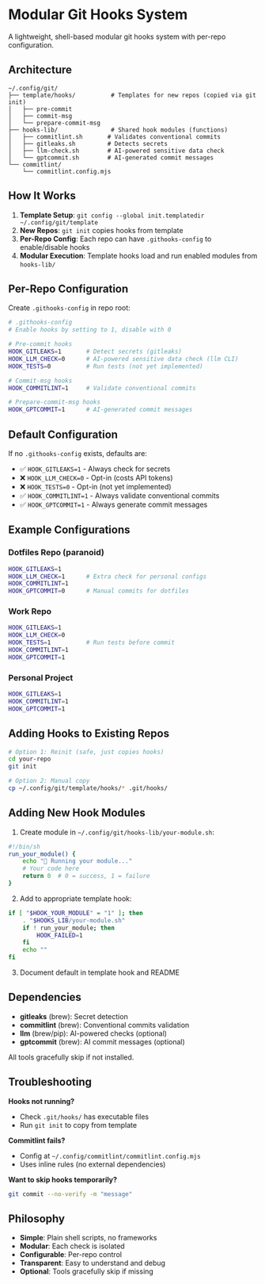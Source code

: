 # Modular Git Hooks System

A lightweight, shell-based modular git hooks system with per-repo configuration.

## Architecture

```
~/.config/git/
├── template/hooks/          # Templates for new repos (copied via git init)
│   ├── pre-commit
│   ├── commit-msg
│   └── prepare-commit-msg
├── hooks-lib/               # Shared hook modules (functions)
│   ├── commitlint.sh       # Validates conventional commits
│   ├── gitleaks.sh         # Detects secrets
│   ├── llm-check.sh        # AI-powered sensitive data check
│   └── gptcommit.sh        # AI-generated commit messages
└── commitlint/
    └── commitlint.config.mjs
```

## How It Works

1. **Template Setup**: `git config --global init.templatedir ~/.config/git/template`
2. **New Repos**: `git init` copies hooks from template
3. **Per-Repo Config**: Each repo can have `.githooks-config` to enable/disable hooks
4. **Modular Execution**: Template hooks load and run enabled modules from `hooks-lib/`

## Per-Repo Configuration

Create `.githooks-config` in repo root:

```bash
# .githooks-config
# Enable hooks by setting to 1, disable with 0

# Pre-commit hooks
HOOK_GITLEAKS=1       # Detect secrets (gitleaks)
HOOK_LLM_CHECK=0      # AI-powered sensitive data check (llm CLI)
HOOK_TESTS=0          # Run tests (not yet implemented)

# Commit-msg hooks
HOOK_COMMITLINT=1     # Validate conventional commits

# Prepare-commit-msg hooks
HOOK_GPTCOMMIT=1      # AI-generated commit messages
```

## Default Configuration

If no `.githooks-config` exists, defaults are:
- ✅ `HOOK_GITLEAKS=1` - Always check for secrets
- ❌ `HOOK_LLM_CHECK=0` - Opt-in (costs API tokens)
- ❌ `HOOK_TESTS=0` - Opt-in (not yet implemented)
- ✅ `HOOK_COMMITLINT=1` - Always validate conventional commits
- ✅ `HOOK_GPTCOMMIT=1` - Always generate commit messages

## Example Configurations

### Dotfiles Repo (paranoid)
```bash
HOOK_GITLEAKS=1
HOOK_LLM_CHECK=1      # Extra check for personal configs
HOOK_COMMITLINT=1
HOOK_GPTCOMMIT=0      # Manual commits for dotfiles
```

### Work Repo
```bash
HOOK_GITLEAKS=1
HOOK_LLM_CHECK=0
HOOK_TESTS=1          # Run tests before commit
HOOK_COMMITLINT=1
HOOK_GPTCOMMIT=1
```

### Personal Project
```bash
HOOK_GITLEAKS=1
HOOK_COMMITLINT=1
HOOK_GPTCOMMIT=1
```

## Adding Hooks to Existing Repos

```bash
# Option 1: Reinit (safe, just copies hooks)
cd your-repo
git init

# Option 2: Manual copy
cp ~/.config/git/template/hooks/* .git/hooks/
```

## Adding New Hook Modules

1. Create module in `~/.config/git/hooks-lib/your-module.sh`:
```bash
#!/bin/sh
run_your_module() {
    echo "🔧 Running your module..."
    # Your code here
    return 0  # 0 = success, 1 = failure
}
```

2. Add to appropriate template hook:
```bash
if [ "$HOOK_YOUR_MODULE" = "1" ]; then
    . "$HOOKS_LIB/your-module.sh"
    if ! run_your_module; then
        HOOK_FAILED=1
    fi
    echo ""
fi
```

3. Document default in template hook and README

## Dependencies

- **gitleaks** (brew): Secret detection
- **commitlint** (brew): Conventional commits validation
- **llm** (brew/pip): AI-powered checks (optional)
- **gptcommit** (brew): AI commit messages (optional)

All tools gracefully skip if not installed.

## Troubleshooting

**Hooks not running?**
- Check `.git/hooks/` has executable files
- Run `git init` to copy from template

**Commitlint fails?**
- Config at `~/.config/commitlint/commitlint.config.mjs`
- Uses inline rules (no external dependencies)

**Want to skip hooks temporarily?**
```bash
git commit --no-verify -m "message"
```

## Philosophy

- **Simple**: Plain shell scripts, no frameworks
- **Modular**: Each check is isolated
- **Configurable**: Per-repo control
- **Transparent**: Easy to understand and debug
- **Optional**: Tools gracefully skip if missing
